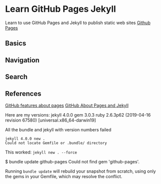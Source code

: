 # Learn GitHub Pages Jekyll
Learn to use GitHub Pages and Jekyll to publish static web sites
[Github Pages](https://dmccreary.github.io/learn-jekyll)
## Basics
## Navigation
## Search

## References

[GitHub features about pages](https://guides.github.com/features/pages)
[GitHub About Pages and Jekyll](https://help.github.com/en/github/working-with-github-pages/about-github-pages-and-jekyll)

Here are my versions:
jekyll 4.0.0
gem 3.0.3
ruby 2.6.3p62 (2019-04-16 revision 67580) [universal.x86_64-darwin19]

All the bundle and jekyll with version numbers failed

```bundle exec jekyll 3.8.5 new .
jekyll 4.0.0 new .
Could not locate Gemfile or .bundle/ directory
```

This worked:
```jekyll new . --force```

$ bundle update github-pages
Could not find gem 'github-pages'.

Running `bundle update` will rebuild your snapshot from scratch, using only
the gems in your Gemfile, which may resolve the conflict.

